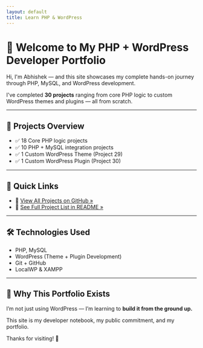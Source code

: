 ```yaml
---
layout: default
title: Learn PHP & WordPress
---
```


# 👋 Welcome to My PHP + WordPress Developer Portfolio

Hi, I'm Abhishek — and this site showcases my complete hands-on journey through PHP, MySQL, and WordPress development.

I've completed **30 projects** ranging from core PHP logic to custom WordPress themes and plugins — all from scratch.

---

## 🧱 Projects Overview

- ✅ 18 Core PHP logic projects
- ✅ 10 PHP + MySQL integration projects
- ✅ 1 Custom WordPress Theme (Project 29)
- ✅ 1 Custom WordPress Plugin (Project 30)

---

## 🔗 Quick Links

- 📂 [View All Projects on GitHub »](https://github.com/abhishekdevelops/learn-php-wordpress)
- 📄 [See Full Project List in README »](https://github.com/abhishekdevelops/learn-php-wordpress/blob/main/README.md)

---

## 🛠 Technologies Used

- PHP, MySQL
- WordPress (Theme + Plugin Development)
- Git + GitHub
- LocalWP & XAMPP

---

## 🚀 Why This Portfolio Exists

I’m not just using WordPress — I’m learning to **build it from the ground up.**

This site is my developer notebook, my public commitment, and my portfolio.

Thanks for visiting! 👋
